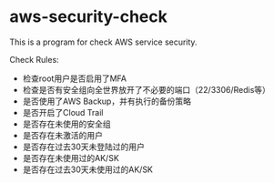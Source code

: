 # aws-security-check
This is a program for check AWS service security.

Check Rules:
- 检查root用户是否启用了MFA
- 检查是否有安全组向全世界放开了不必要的端口（22/3306/Redis等）
- 是否使用了AWS Backup，并有执行的备份策略
- 是否开启了Cloud Trail
- 是否存在未使用的安全组
- 是否存在未激活的用户
- 是否存在过去30天未登陆过的用户
- 是否存在未使用过的AK/SK
- 是否存在过去30天未使用过的AK/SK